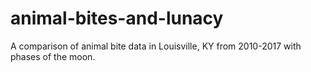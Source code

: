 # animal-bites-and-lunacy
A comparison of animal bite data in Louisville, KY from 2010-2017 with phases of the moon.
